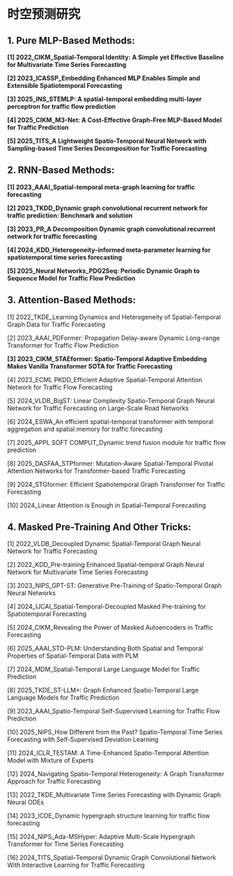 # 时空预测研究

## **1. Pure MLP-Based Methods**:

**[1] 2022_CIKM_Spatial-Temporal Identity: A Simple yet Effective Baseline for Multivariate Time Series Forecasting**

**[2] 2023_ICASSP_Embedding Enhanced MLP Enables Simple and Extensible Spatiotemporal Forecasting**

**[3] 2025_INS_STEMLP: A spatial-temporal embedding multi-layer perceptron for traffic flow prediction**

**[4] 2025_CIKM_M3-Net: A Cost-Effective Graph-Free MLP-Based Model for Traffic Prediction**

**[5] 2025_TITS_A Lightweight Spatio-Temporal Neural Network with Sampling-based Time Series Decomposition for Traffic Forecasting**

## **2. RNN-Based Methods**:

**[1] 2023_AAAI_Spatial-temporal meta-graph learning for traffic forecasting**

**[2] 2023_TKDD_Dynamic graph convolutional recurrent network for traffic prediction: Benchmark and solution**

**[3] 2023_PR_A Decomposition Dynamic graph convolutional recurrent network for traffic forecasting**

**[4] 2024_KDD_Heterogeneity-informed meta-parameter learning for spatiotemporal time series forecasting**

**[5] 2025_Neural Networks_PDG2Seq: Periodic Dynamic Graph to Sequence Model for Traffic Flow Prediction**

## **3. Attention-Based Methods**:

[1] 2022_TKDE_Learning Dynamics and Heterogeneity of Spatial-Temporal Graph Data for Traffic Forecasting

[2] 2023_AAAI_PDFormer: Propagation Delay-aware Dynamic Long-range Transformer for Traffic Flow Prediction

**[3] 2023_CIKM_STAEformer: Spatio-Temporal Adaptive Embedding Makes Vanilla Transformer SOTA for Traffic Forecasting**

[4] 2023_ECML PKDD_Efficient Adaptive Spatial-Temporal Attention Network for Traffic Flow Forecasting

[5] 2024_VLDB_BigST: Linear Complexity Spatio-Temporal Graph Neural Network for Traffic Forecasting on Large-Scale Road Networks

[6] 2024_ESWA_An efficient spatial-temporal transformer with temporal aggregation and spatial memory for traffic forecasting

[7] 2025_APPL SOFT COMPUT_Dynamic trend fusion module for traffic flow prediction

[8] 2025_DASFAA_STPformer: Mutation-Aware Spatial-Temporal Pivotal Attention Networks for Transformer-based Traffic Forecasting

[9] 2024_STGformer: Efficient Spatiotemporal Graph Transformer for Traffic Forecasting

[10] 2024_Linear Attention is Enough in Spatial-Temporal Forecasting

## **4. Masked Pre-Training And Other Tricks**:

[1] 2022_VLDB_Decoupled Dynamic Spatial-Temporal Graph Neural Network for Traffic Forecasting

[2] 2022_KDD_Pre-training Enhanced Spatial-temporal Graph Neural Network for Multivariate Time Series Forecasting

[3] 2023_NIPS_GPT-ST: Generative Pre-Training of Spatio-Temporal Graph Neural Networks

[4] 2024_IJCAI_Spatial-Temporal-Decoupled Masked Pre-training for Spatiotemporal Forecasting

[5] 2024_CIKM_Revealing the Power of Masked Autoencoders in Traffic Forecasting

[6] 2025_AAAI_STD-PLM: Understanding Both Spatial and Temporal Properties of Spatial-Temporal Data with PLM

[7] 2024_MDM_Spatial-Temporal Large Language Model for Traffic Prediction

[8] 2025_TKDE_ST-LLM+: Graph Enhanced Spatio-Temporal Large Language Models for Traffic Prediction

[9] 2023_AAAI_Spatio-Temporal Self-Supervised Learning for Traffic Flow Prediction

[10] 2025_NIPS_How Different from the Past? Spatio-Temporal Time Series Forecasting with Self-Supervised Deviation Learning

[11] 2024_ICLR_TESTAM: A Time-Enhanced Spatio-Temporal Attention Model with Mixture of Experts

[12] 2024_Navigating Spatio-Temporal Heterogeneity: A Graph Transformer Approach for Traffic Forecasting

[13] 2022_TKDE_Multivariate Time Series Forecasting with Dynamic Graph Neural ODEs

[14] 2023_ICDE_Dynamic hypergraph structure learning for traffic flow forecasting

[15] 2024_NIPS_Ada-MSHyper: Adaptive Multi-Scale Hypergraph Transformer for Time Series Forecasting

[16] 2024_TITS_Spatial–Temporal Dynamic Graph Convolutional Network With Interactive Learning for Traffic Forecasting
